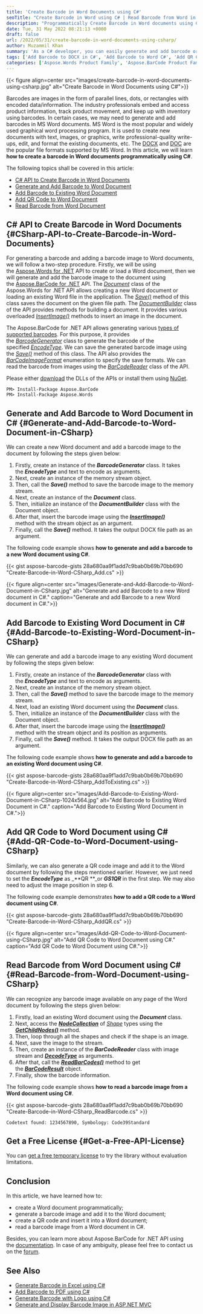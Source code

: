 ```yaml
---
title: 'Create Barcode in Word Documents using C#'
seoTitle: "Create Barcode in Word using C# | Read Barcode from Word in C#"
description: "Programmatically Create Barcode in Word documents using C# with Aspose.BarCode for .NET API. Recognize and read barcodes from Word documents using C#."
date: Tue, 31 May 2022 08:21:13 +0000
draft: false
url: /2022/05/31/create-barcode-in-word-documents-using-csharp/
author: Muzammil Khan
summary: 'As a C# developer, you can easily generate and add barcode or QR code images to Word documents in .NET applications. In this article, you will learn **how to create barcodes in Word documents programmatically using C#**.'
tags: ['Add Barcode to DOCX in C#', 'Add Barcode to Word C#', 'Add QR Code to Word', 'Add QR Code to Word C#', 'Barcode in Word', 'Create Barcode in Word', 'Create Barcode in Word C#', 'Create Word Document C#', 'Generate Barcode in C#', 'Generate Barcodes', 'Generate QR Code in C#', 'Generate QR Codes', 'How to Create Barcode in Word', 'How to Create Barcode in Word using C#', 'Read Barcode from Word', 'Read Barcode from Word in C#']
categories: ['Aspose.Words Product Family', 'Aspose.BarCode Product Family']
---
```




{{< figure align=center src="images/create-barcode-in-word-documents-using-csharp.jpg" alt="Create Barcode in Word Documents using C#">}}


Barcodes are images in the form of parallel lines, dots, or rectangles with encoded data/information. The industry professionals embed and access product information, track product movement, and keep up with inventory using barcodes. In certain cases, we may need to generate and add barcodes in MS Word documents. MS Word is the most popular and widely used graphical word processing program. It is used to create new documents with text, images, or graphics, write professional-quality write-ups, edit, and format the existing documents, etc. The [DOCX][1] and [DOC][2] are the popular file formats supported by MS Word. In this article, we will learn **how to create a barcode in Word documents programmatically using C#**.

The following topics shall be covered in this article:

*   [C# API to Create Barcode in Word Documents][3]
*   [Generate and Add Barcode to Word Document][4]
*   [Add Barcode to Existing Word Document][5]
*   [Add QR Code to Word Document][6]
*   [Read Barcode from Word Document][7]

## C# API to Create Barcode in Word Documents {#CSharp-API-to-Create-Barcode-in-Word-Documents}

For generating a barcode and adding a barcode image to Word documents, we will follow a two-step procedure. Firstly, we will be using the [Aspose.Words for .NET][8] API to create or load a Word document, then we will generate and add the barcode image to the document using the [Aspose.BarCode for .NET][9] API. The _[Document][10]_ class of the Aspose.Words for .NET API allows creating a new Word document or loading an existing Word file in the application. The _[Save()][11]_ method of this class saves the document on the given file path. The _[DocumentBuilder][12]_ class of the API provides methods for building a document. It provides various overloaded _[InsertImage()][13]_ methods to insert an image in the document.

The Aspose.BarCode for .NET API allows generating various [types of supported barcodes][14]. For this purpose, it provides the _[BarcodeGenerator][15]_ class to generate the barcode of the specified _[EncodeType][16]_. We can save the generated barcode image using the [_Save()_][17] method of this class. The API also provides the _[BarCodeImageFormat][18]_ enumeration to specify the save formats. We can read the barcode from images using the _[BarCodeReader][19]_ class of the API.

Please either [download][20] the DLLs of the APIs or install them using [NuGet][21].

```
PM> Install-Package Aspose.BarCode
PM> Install-Package Aspose.Words
```

## Generate and Add Barcode to Word Document in C# {#Generate-and-Add-Barcode-to-Word-Document-in-CSharp}

We can create a new Word document and add a barcode image to the document by following the steps given below:

1.  Firstly, create an instance of the **_BarcodeGenerator_** class. It takes the _**EncodeType**_ and text to encode as arguments.
2.  Next, create an instance of the memory stream object.
3.  Then, call the **_Save()_** method to save the barcode image to the memory stream.
4.  Next, create an instance of the **_Document_** class.
5.  Then, initialize an instance of the **_DocumentBuilder_** class with the Document object.
6.  After that, insert the barcode image using the **_[InsertImage()][22]_** method with the stream object as an argument.
7.  Finally, call the **_Save()_** method. It takes the output DOCX file path as an argument.

The following code example shows **how to generate and add a barcode to a new Word document using C#**.

{{< gist aspose-barcode-gists 28a680aa9f1add7c9bab0b69b70bb690 "Create-Barcode-in-Word-CSharp_Add.cs" >}}



{{< figure align=center src="images/Generate-and-Add-Barcode-to-Word-Document-in-CSharp.jpg" alt="Generate and add Barcode to a new Word document in C#." caption="Generate and add Barcode to a new Word document in C#.">}}


## Add Barcode to Existing Word Document in C# {#Add-Barcode-to-Existing-Word-Document-in-CSharp}

We can generate and add a barcode image to any existing Word document by following the steps given below:

1.  Firstly, create an instance of the **_BarcodeGenerator_** class with the _**EncodeType**_ and text to encode as arguments.
2.  Next, create an instance of the memory stream object.
3.  Then, call the **_Save()_** method to save the barcode image to the memory stream.
4.  Next, load an existing Word document using the **_Document_** class.
5.  Then, initialize an instance of the **_DocumentBuilder_** class with the Document object.
6.  After that, insert the barcode image using the **_[InsertImage()][23]_** method with the stream object and its position as arguments.
7.  Finally, call the **_Save()_** method. It takes the output DOCX file path as an argument.

The following code example shows **how to generate and add a barcode to an existing Word document using C#**.

{{< gist aspose-barcode-gists 28a680aa9f1add7c9bab0b69b70bb690 "Create-Barcode-in-Word-CSharp_AddToExisting.cs" >}}



{{< figure align=center src="images/Add-Barcode-to-Existing-Word-Document-in-CSharp-1024x564.jpg" alt="Add Barcode to Existing Word Document in C#." caption="Add Barcode to Existing Word Document in C#.">}}


## Add QR Code to Word Document using C# {#Add-QR-Code-to-Word-Document-using-CSharp}

Similarly, we can also generate a QR code image and add it to the Word document by following the steps mentioned earlier. However, we just need to set the _**EncodeType**_ as _**QR **_or **_GS1QR_** in the first step. We may also need to adjust the image position in step 6.

The following code example demonstrates **how to add a QR code to a Word document using C#**.

{{< gist aspose-barcode-gists 28a680aa9f1add7c9bab0b69b70bb690 "Create-Barcode-in-Word-CSharp_AddQR.cs" >}}



{{< figure align=center src="images/Add-QR-Code-to-Word-Document-using-CSharp.jpg" alt="Add QR Code to Word Document using C#." caption="Add QR Code to Word Document using C#.">}}


## Read Barcode from Word Document using C# {#Read-Barcode-from-Word-Document-using-CSharp}

We can recognize any barcode image available on any page of the Word document by following the steps given below:

1.  Firstly, load an existing Word document using the **_Document_** class.
2.  Next, access the **_[NodeCollection][24]_** of _[Shape][25]_ types using the **_[GetChildNodes()][26]_** method.
3.  Then, loop through all the shapes and check if the shape is an image.
4.  Next, save the image to the stream.
5.  Then, create an instance of the **_BarCodeReader_** class with image stream and **_[DecodeType][27]_** as arguments.
6.  After that, call the **_[ReadBarCodes()][28]_** method to get the **_[BarCodeResult][29]_** object.
7.  Finally, show the barcode information.

The following code example shows **how to read a barcode image from a Word document using C#**.

{{< gist aspose-barcode-gists 28a680aa9f1add7c9bab0b69b70bb690 "Create-Barcode-in-Word-CSharp_ReadBarcode.cs" >}}

```
Codetext found: 1234567890, Symbology: Code39Standard
```

## Get a Free License {#Get-a-Free-API-License}

You can [get a free temporary license][30] to try the library without evaluation limitations.

## Conclusion

In this article, we have learned how to:

*   create a Word document programmatically;
*   generate a barcode image and add it to the Word document;
*   create a QR code and insert it into a Word document;
*   read a barcode image from a Word document in C#.

Besides, you can learn more about Aspose.BarCode for .NET API using the [documentation][31]. In case of any ambiguity, please feel free to contact us on the [forum][32].

## See Also

*   [Generate Barcode in Excel using C#][33]
*   [Add Barcode to PDF using C#][34]
*   [Generate Barcode with Logo using C#][35]
*   [Generate and Display Barcode Image in ASP.NET MVC][36]




[1]: https://docs.fileformat.com/word-processing/docx/
[2]: https://docs.fileformat.com/word-processing/doc/
[3]: #CSharp-API-to-Create-Barcode-in-Word-Documents
[4]: #Generate-and-Add-Barcode-to-Word-Document-in-CSharp
[5]: #Add-Barcode-to-Existing-Word-Document-in-CSharp
[6]: #Add-QR-Code-to-Word-Document-using-CSharp
[7]: #Read-Barcode-from-Word-Document-using-CSharp
[8]: https://products.aspose.com/words/net
[9]: https://products.aspose.com/barcode/net/
[10]: https://apireference.aspose.com/words/net/aspose.words/document/
[11]: https://apireference.aspose.com/words/net/aspose.words/document/save
[12]: https://apireference.aspose.com/words/net/aspose.words/documentbuilder/
[13]: https://apireference.aspose.com/words/net/aspose.words/documentbuilder/insertimage/
[14]: https://docs.aspose.com/barcode/net/barcode-types-and-image-formats/
[15]: https://apireference.aspose.com/barcode/net/aspose.barcode.generation/barcodegenerator
[16]: https://apireference.aspose.com/barcode/net/aspose.barcode.generation/encodetypes
[17]: https://apireference.aspose.com/barcode/net/aspose.barcode.generation.barcodegenerator/save/methods/2
[18]: https://apireference.aspose.com/barcode/net/aspose.barcode.generation/barcodeimageformat/
[19]: https://apireference.aspose.com/barcode/net/aspose.barcode.barcoderecognition/barcodereader
[20]: https://downloads.aspose.com/barcode/net
[21]: https://www.nuget.org/packages/aspose.barcode
[22]: https://apireference.aspose.com/words/net/aspose.words/documentbuilder/insertimage
[23]: https://apireference.aspose.com/words/net/aspose.words/documentbuilder/insertimage
[24]: https://apireference.aspose.com/words/net/aspose.words/nodecollection/
[25]: https://apireference.aspose.com/words/net/aspose.words/nodetype/
[26]: https://apireference.aspose.com/words/net/aspose.words/compositenode/getchildnodes
[27]: https://apireference.aspose.com/barcode/net/aspose.barcode.barcoderecognition/barcodereader/constructors/2
[28]: https://apireference.aspose.com/barcode/net/aspose.barcode.barcoderecognition/barcodereader/methods/readbarcodes
[29]: https://apireference.aspose.com/barcode/net/aspose.barcode.barcoderecognition/barcoderesult
[30]: https://purchase.aspose.com/temporary-license
[31]: https://docs.aspose.com/barcode/net/
[32]: https://forum.aspose.com/c/barcode/13
[33]: https://blog.aspose.com/2022/05/26/generate-barcode-in-excel-using-csharp/
[34]: https://blog.aspose.com/2022/05/14/add-barcode-to-pdf-using-csharp/
[35]: https://blog.aspose.com/2022/04/23/generate-barcode-with-logo-using-csharp/
[36]: https://blog.aspose.com/2022/04/04/generate-and-display-barcode-image-in-asp-net-mvc/




